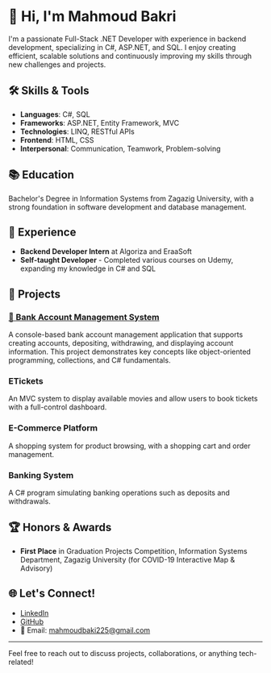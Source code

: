 # 👋 Hi, I'm Mahmoud Bakri

I'm a passionate Full-Stack .NET Developer with experience in backend development, specializing in C#, ASP.NET, and SQL. I enjoy creating efficient, scalable solutions and continuously improving my skills through new challenges and projects.

## 🛠️ Skills & Tools

- **Languages**: C#, SQL
- **Frameworks**: ASP.NET, Entity Framework, MVC
- **Technologies**: LINQ, RESTful APIs
- **Frontend**: HTML, CSS
- **Interpersonal**: Communication, Teamwork, Problem-solving

## 📚 Education

Bachelor's Degree in Information Systems from Zagazig University, with a strong foundation in software development and database management.

## 💼 Experience

- **Backend Developer Intern** at Algoriza and EraaSoft
- **Self-taught Developer** - Completed various courses on Udemy, expanding my knowledge in C# and SQL

## 🚀 Projects

### [🏦 Bank Account Management System](https://github.com/MahmoudBakri225/Bank-Account-Management-System)
A console-based bank account management application that supports creating accounts, depositing, withdrawing, and displaying account information. This project demonstrates key concepts like object-oriented programming, collections, and C# fundamentals.

### ETickets
An MVC system to display available movies and allow users to book tickets with a full-control dashboard.

### E-Commerce Platform
A shopping system for product browsing, with a shopping cart and order management.

### Banking System
A C# program simulating banking operations such as deposits and withdrawals.

## 🏆 Honors & Awards

- **First Place** in Graduation Projects Competition, Information Systems Department, Zagazig University (for COVID-19 Interactive Map & Advisory)

## 🌐 Let's Connect!

- [LinkedIn](https://linkedin.com/in/your-profile)
- [GitHub](https://github.com/MahmoudBakri225)
- 📧 Email: mahmoudbaki225@gmail.com

---

Feel free to reach out to discuss projects, collaborations, or anything tech-related!
